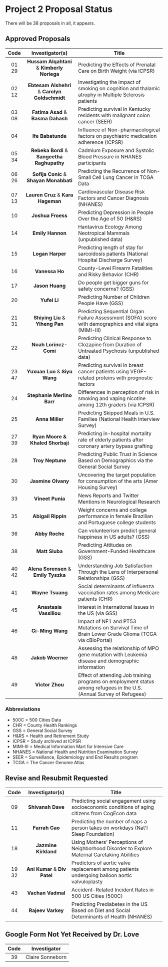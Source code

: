 # Project 2 Proposal Status

There will be 38 proposals in all, it appears.

## Approved Proposals

Code | Investigator(s) | Title
:---: | :---: | ----------------------------------------------------------------------------------------------
01 29 | **Hussam Alqahtani** & **Kimberly Noriega** | Predicting the Effects of Prenatal Care on Birth Weight (via ICPSR)
02 12 | **Ebtesam Alshehri** & **Carolyn Goldschmidt** | Investigating the impact of smoking on cognition and thalamic atrophy in Multiple Sclerosis patients
03 08 | **Fatima Asad** & **Basma Dahash** | Predicting survival in Kentucky residents with malignant colon cancer (SEER)
04 | **Ife Babatunde** | Influence of Non-pharmacological factors on psychiatric medication adherence (ICPSR)
05 34 | **Rebeka Bordi** & **Sangeetha Raghupathy** | Cadmium Exposure and Systolic Blood Pressure in NHANES participants 
06 26 | **Sofija Conic** & **Shayan Monabbati** | Predicting the Recurrence of Non-Small Cell Lung Cancer in TCGA Data
07 13 | **Lauren Cruz** & **Kara Hageman** | Cardiovascular Disease Risk Factors and Cancer Diagnosis (NHANES)
10 | **Joshua Froess** | Predicting Depression in People Over the Age of 50 (H&RS)
14 | **Emily Hannon** | Hantavirus Ecology Among Neotropical Mammals (unpublished data)
15 | **Logan Harper** | Predicting length of stay for sarcoidosis patients (National Hospital Discharge Survey)
16 | **Vanessa Ho** | County-Level Firearm Fatalities and Risky Behavior (CHR)
17 | **Jason Huang** | Do people get bigger guns for safety concerns? (GSS)
20 | **Yufei Li** | Predicting Number of Children People Have (GSS)
21 31 | **Shiying Liu** & **Yiheng Pan** | Predicting Sequential Organ Failure Assessment (SOFA) score with demographics and vital signs (MIMI-III)
22 | **Noah Lorincz-Comi** | Predicting Clinical Response to Clozapine from Duration of Untreated Psychosis (unpublished data)
23 47 | **Yuxuan Luo** & **Siyu Wang** | Predicting survival in breast cancer patients using VEGF-related proteins with prognostic factors
24 | **Stephanie Merlino Barr** | Differences in perception of risk in smoking and vaping nicotine among 12th graders (via ICPSR)
25 | **Anna Miller** | Predicting Skipped Meals in U.S. Families (National Health Interview Survey)
27 39 | **Ryan Moore & Khaled Shorbaji** | Predicting in-hospital mortality rate of elderly patients after coronary artery bypass grafting
28 | **Troy Neptune** | Predicting Public Trust in Science Based on Demographics via the General Social Survey
30 | **Jasmine Olvany** | Uncovering the target population for consumption of the arts (Amer Housing Survey)
33 | **Vineet Punia** | News Reports and Twitter Mentions in Neurological Research
35 | **Abigail Rippin** | Weight concerns and college performance in female Brazilian and Portuguese college students
36 | **Abby Roche** | Can volunteerism predict general happiness in US adults? (GSS)
38 | **Matt Siuba** | Predicting Attitudes on Government-Funded Healthcare (GSS)
40 42 | **Alena Sorensen** & **Emily Tyszka** | Understanding Job Satisfaction Through the Lens of Interpersonal Relationships (GSS)
41 | **Wayne Tsuang** | Social determinants of influenza vaccination rates among Medicare patients (CHR)
45 | **Anastasia Vassiliou** | Interest in International Issues in the US (via GSS)
46 | **Gi-Ming Wang** | Impact of NF1 and PT53 Mutations on Survival Time of Brain Lower Grade Glioma (TCGA via cBioPortal)
48 | **Jakob Woerner** | Assessing the relationship of MPO gene mutation with Leukemia disease and demographic information
49 | **Victor Zhou** | Effect of attending Job training programs on employment status among refugees in the U.S. (Annual Survey of Refugees)

### Abbreviations

- 500C = 500 Cities Data
- CHR = County Health Rankings
- GSS = General Social Survey
- H&RS = Health and Retirement Study
- ICPSR = Study archived at ICPSR
- MIMI-III = Medical Information Mart for Intensive Care
- NHANES = National Health and Nutrition Examination Survey
- SEER = Surveillance, Epidemiology and End Results program
- TCGA = The Cancer Genome Atlas

## Revise and Resubmit Requested

Code | Investigator(s) | Title
:---: | :---: | ----------------------------------------------------------------------------------------------
09 | **Shivansh Dave** | Predicting social engagement using socioeconomic conditions of aging citizens from CogEcon data
11 | **Farrah Gao** | Predicting the number of naps a person takes on workdays (Nat'l Sleep Foundation)
18 | **Jazmine Kirkland** | Using Mothers’ Perceptions of Neighborhood Disorder to Explore Maternal Caretaking Abilities
19 32 | **Ani Kumar** & **Div Patel** | Predictors of aortic valve replacement among patients undergoing balloon aortic valvuloplasty
43 | **Vachan Vadmal** | Accident-Related Incident Rates in 500 US Cities (500C)
44 | **Rajeev Varkey** | Predicting Prediabetes in the US Based on Diet and Social Determinants of Health (NHANES)

## Google Form Not Yet Received by Dr. Love

Code | Investigator
:---: | :---:
39 | Claire Sonneborn

